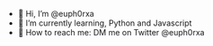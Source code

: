 - 👋 Hi, I’m @euph0rxa
- 💖 I’m currently learning, Python and Javascript
- 🌸 How to reach me: DM me on Twitter @euph0rxa

<!---
euph0rxa/euph0rxa is a ✨ special ✨ repository because its `README.md` (this file) appears on your GitHub profile.
You can click the Preview link to take a look at your changes.
--->
